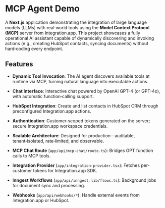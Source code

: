 # MCP Agent Demo

A **Next.js** application demonstrating the integration of large language models (LLMs) with real‑world tools using the **Model Context Protocol (MCP)** server from Integration.app. This project showcases a fully operational AI assistant capable of dynamically discovering and invoking actions (e.g., creating HubSpot contacts, syncing documents) without hard‑coding every endpoint.

## Features

- **Dynamic Tool Invocation**: The AI agent discovers available tools at runtime via MCP, turning natural language into executable actions.
- **Chat Interface**: Interactive chat powered by OpenAI GPT-4 (or GPT-4o), with automatic function‑calling support.
- **HubSpot Integration**: Create and list contacts in HubSpot CRM through preconfigured Integration.app actions.
- **Authentication**: Customer‑scoped tokens generated on the server; secure Integration.app workspace credentials.
- **Scalable Architecture**: Designed for production—auditable, tenant‑isolated, rate‑limited, and observable.

- **MCP Chat Route** (`app/api/mcp-chat/route.ts`): Bridges GPT function calls to MCP tools.
- **Integration Provider** (`app/integration-provider.tsx`): Fetches per-customer tokens for Integration.app SDK.
- **Inngest Workflows** (`app/api/inngest`, `lib/flows.ts`): Background jobs for document sync and processing.
- **Webhooks** (`app/api/webhooks/*`): Handle external events from Integration.app or HubSpot.
